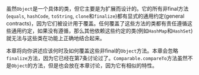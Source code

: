 虽然`Object`是一个具体的类，但它主要是为扩展而设计的。它的所有非final方法(`equals`, `hashCode`, `toString`, `clone`和`finalize`)都有显式的通用约定(general contracts)，因为它们被设计用于覆盖。任何覆盖了这些方法的类都有责任遵循这些通用约定，如果没有遵循，那么其他依赖这些约定的类(例如`HashMap`和`HashSet`)就无法与这些类在功能上正确地结合起来。

本章将向你讲述应该何时及如何覆盖这些非final的`Object`方法。本章会忽略`finalize`方法，因为它已经在第7条讨论过了。`Comparable.compareTo`方法虽然不是`Object`的方法，但是也会放在本章讨论，因为它有相似的特性。

